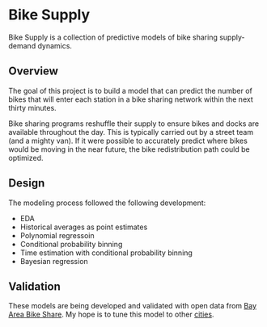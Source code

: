 # Bike Supply

Bike Supply is a collection of predictive models of bike sharing supply-demand dynamics.

## Overview

The goal of this project is to build a model that can predict the number of bikes that will enter each station in a bike sharing network within the next thirty minutes. 

Bike sharing programs reshuffle their supply to ensure bikes and docks are available throughout the day. This is typically carried out by a street team (and a mighty van). If it were possible to accurately predict where bikes would be moving in the near future, the bike redistribution path could be optimized. 

## Design 

The modeling process followed the following development:

* EDA 
* Historical averages as point estimates
* Polynomial regressoin 
* Conditional probability binning
* Time estimation with conditional probability binning
* Bayesian regression

## Validation

These models are being developed and validated with open data from [Bay Area Bike Share](http://www.bayareabikeshare.com/open-data). My hope is to tune this model to other [cities](https://github.com/BetaNYC/Bike-Share-Data-Best-Practices/wiki/Bike-Share-Data-Systems).

